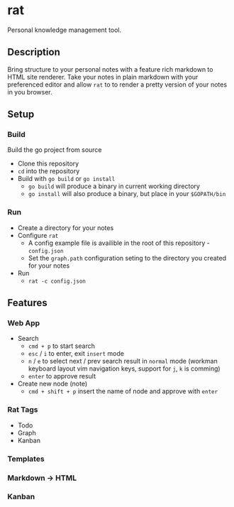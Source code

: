 # rat

Personal knowledge management tool.

## Description

Bring structure to your personal notes with a feature rich markdown to HTML site
renderer. Take your notes in plain markdown with your preferenced editor and
allow `rat` to to render a pretty version of your notes in you browser.

## Setup

### Build

Build the go project from source

- Clone this repository
- `cd` into the repository
- Build with `go build` or `go install`
  - `go build` will produce a binary in current working directory
  - `go install` will also produce a binary, but place in your `$GOPATH/bin`

### Run

- Create a directory for your notes
- Configure `rat`
  - A config example file is availible in the root of this repository -
    `config.json`
  - Set the `graph.path` configuration seting to the directory you created for
    your notes
- Run
  - `rat -c config.json`

## Features

### Web App

- Search
  - `cmd + p` to start search
  - `esc` / `i` to enter, exit `insert` mode
  - `n` / `e` to select next / prev search result in `normal` mode (workman
    keyboard layout vim navigation keys, support for `j`, `k` is comming)
  - `enter` to approve result
- Create new node (note)
  - `cmd + shift + p` insert the name of node and approve with `enter`

### Rat Tags

- Todo
- Graph
- Kanban

### Templates

### Markdown -> HTML

### Kanban
